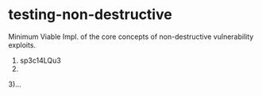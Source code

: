 # testing-non-destructive
Minimum Viable Impl. of the core concepts of non-destructive vulnerability exploits.

1) sp3c14LQu3
2)
3)...
